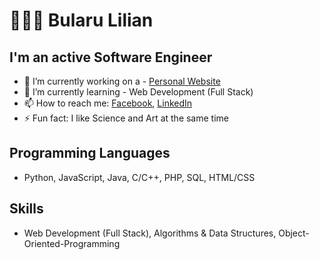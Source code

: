 # 🙋🏻‍♂️ Bularu Lilian

## I'm an active Software Engineer  

- 🔭 I’m currently working on a - [Personal Website](https://github.com/aryanlilian/EcoMon.git)
- 🌱 I’m currently learning - Web Development (Full Stack)
- 📫 How to reach me: [Facebook](https://www.facebook.com/lilian.bularu.9), [LinkedIn](https://www.linkedin.com/in/lilian-bularu-3488381b1/)
- ⚡ Fun fact: I like Science and Art at the same time 

## Programming Languages
- Python, JavaScript, Java, C/C++, PHP, SQL,  HTML/CSS 

## Skills
- Web Development (Full Stack), Algorithms & Data Structures, Object-Oriented-Programming
